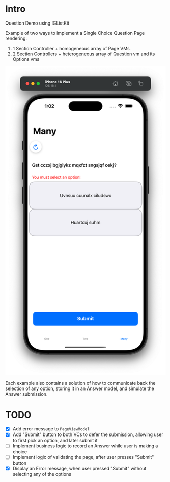# Intro
Question Demo using IGListKit

Example of two ways to implement a Single Choice Question Page rendering:

1) 1 Section Controller + homogeneous array of Page VMs
2) 2 Section Controllers + heterogeneous array of Question vm and its Options vms

![Alt text](./demo_screenshot.png)

Each example also contains a solution of how to communicate back the selection of any option, storing it in an Answer model, and simulate the Answer submission.


# TODO

- [x] Add error message to `PageViewModel`
- [x] Add "Submit" button to both VCs to defer the submission, allowing user to first pick an option, and later submit it
- [ ] Implement business logic to record an Answer while user is making a choice
- [ ] Implement logic of validating the page, after user presses "Submit" button
- [x] Display an Error message, when user pressed "Submit" without selecting any of the options 
